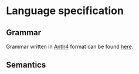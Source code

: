 # Language specification

## Grammar
Grammar written in [Antlr4](https://www.antlr.org/) format can be found [here](./src/main/kotlin/cz/vutbr/fit/knot/enticing/eql/compiler/parser/Eql.g4).

## Semantics
